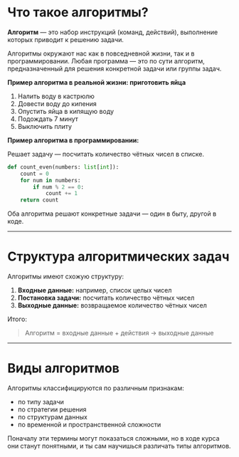 # Что такое алгоритмы?

**Алгоритм** — это набор инструкций (команд, действий), выполнение которых приводит к решению задачи.

Алгоритмы окружают нас как в повседневной жизни, так и в программировании. Любая программа — это по сути алгоритм, предназначенный для решения конкретной задачи или группы задач.

**Пример алгоритма в реальной жизни: приготовить яйца**

1. Налить воду в кастрюлю  
2. Довести воду до кипения  
3. Опустить яйца в кипящую воду  
4. Подождать 7 минут  
5. Выключить плиту  

**Пример алгоритма в программировании:**

Решает задачу — посчитать количество чётных чисел в списке.
```python
def count_even(numbers: list[int]):
    count = 0
    for num in numbers:
        if num % 2 == 0:
            count += 1
    return count
```

Оба алгоритма решают конкретные задачи — один в быту, другой в коде.

---

# Структура алгоритмических задач

Алгоритмы имеют схожую структуру:

1. **Входные данные:** например, список целых чисел  
2. **Постановка задачи:** посчитать количество чётных чисел  
3. **Выходные данные:** возвращаемое количество чётных чисел  

Итого:  
> Алгоритм = входные данные + действия → выходные данные

---

# Виды алгоритмов

Алгоритмы классифицируются по различным признакам:

- по типу задачи  
- по стратегии решения  
- по структурам данных  
- по временной и пространственной сложности  

Поначалу эти термины могут показаться сложными, но в ходе курса они станут понятными, и ты сам научишься различать типы алгоритмов.
